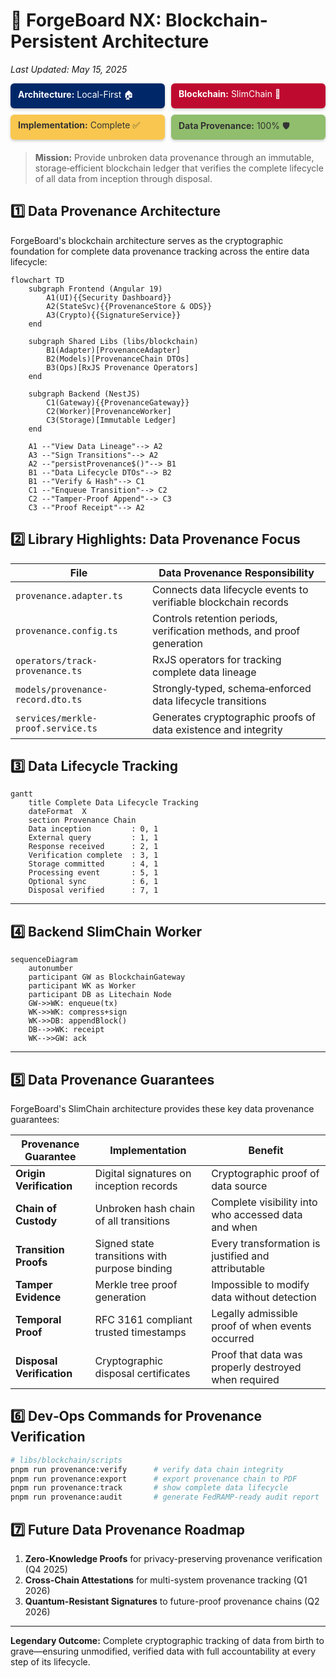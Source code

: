 # 🔗 ForgeBoard NX: Blockchain-Persistent Architecture
*Last Updated: May 15, 2025*

<div style="display: flex; flex-wrap: wrap; gap: 10px; margin-bottom: 20px;">
  <div style="background-color: #002868; color: white; padding: 8px 12px; border-radius: 6px; flex: 1; min-width: 150px; box-shadow: 0 2px 4px rgba(0,0,0,0.2);">
    <strong>Architecture:</strong> Local-First 🏠
  </div>
  <div style="background-color: #BF0A30; color: white; padding: 8px 12px; border-radius: 6px; flex: 1; min-width: 150px; box-shadow: 0 2px 4px rgba(0,0,0,0.2);">
    <strong>Blockchain:</strong> SlimChain 🔗
  </div>
  <div style="background-color: #F9C74F; color: #333; padding: 8px 12px; border-radius: 6px; flex: 1; min-width: 150px; box-shadow: 0 2px 4px rgba(0,0,0,0.2);">
    <strong>Implementation:</strong> Complete ✅
  </div>
  <div style="background-color: #90BE6D; color: #333; padding: 8px 12px; border-radius: 6px; flex: 1; min-width: 150px; box-shadow: 0 2px 4px rgba(0,0,0,0.2);">
    <strong>Data Provenance:</strong> 100% 🛡️
  </div>
</div>

> **Mission:** Provide unbroken data provenance through an immutable, storage‑efficient blockchain ledger that verifies the complete lifecycle of all data from inception through disposal.

## 1️⃣ Data Provenance Architecture

ForgeBoard's blockchain architecture serves as the cryptographic foundation for complete data provenance tracking across the entire data lifecycle:

```mermaid
flowchart TD
    subgraph Frontend (Angular 19)
        A1(UI){{Security Dashboard}}
        A2(StateSvc){{ProvenanceStore & ODS}}
        A3(Crypto){{SignatureService}}
    end

    subgraph Shared Libs (libs/blockchain)
        B1(Adapter)[ProvenanceAdapter]
        B2(Models)[ProvenanceChain DTOs]
        B3(Ops)[RxJS Provenance Operators]
    end

    subgraph Backend (NestJS)
        C1(Gateway){{ProvenanceGateway}}
        C2(Worker)[ProvenanceWorker]
        C3(Storage)[Immutable Ledger]
    end

    A1 --"View Data Lineage"--> A2
    A3 --"Sign Transitions"--> A2
    A2 --"persistProvenance$()"--> B1
    B1 --"Data Lifecycle DTOs"--> B2
    B1 --"Verify & Hash"--> C1
    C1 --"Enqueue Transition"--> C2
    C2 --"Tamper-Proof Append"--> C3
    C3 --"Proof Receipt"--> A2
```

## 2️⃣ Library Highlights: Data Provenance Focus

| File | Data Provenance Responsibility |
|---|---|
| `provenance.adapter.ts` | Connects data lifecycle events to verifiable blockchain records |
| `provenance.config.ts` | Controls retention periods, verification methods, and proof generation |
| `operators/track-provenance.ts` | RxJS operators for tracking complete data lineage |
| `models/provenance-record.dto.ts` | Strongly‑typed, schema‑enforced data lifecycle transitions |
| `services/merkle-proof.service.ts` | Generates cryptographic proofs of data existence and integrity |

## 3️⃣ Data Lifecycle Tracking

```mermaid
gantt
    title Complete Data Lifecycle Tracking
    dateFormat  X
    section Provenance Chain
    Data inception         : 0, 1
    External query         : 1, 1
    Response received      : 2, 1
    Verification complete  : 3, 1
    Storage committed      : 4, 1
    Processing event       : 5, 1
    Optional sync          : 6, 1
    Disposal verified      : 7, 1
```

---

## 4️⃣ Backend SlimChain Worker

```mermaid
sequenceDiagram
    autonumber
    participant GW as BlockchainGateway
    participant WK as Worker
    participant DB as Litechain Node
    GW->>WK: enqueue(tx)
    WK->>WK: compress+sign
    WK->>DB: appendBlock()
    DB-->>WK: receipt
    WK-->>GW: ack
```

---

## 5️⃣ Data Provenance Guarantees

ForgeBoard's SlimChain architecture provides these key data provenance guarantees:

| Provenance Guarantee | Implementation | Benefit |
|---|---|---|
| **Origin Verification** | Digital signatures on inception records | Cryptographic proof of data source |
| **Chain of Custody** | Unbroken hash chain of all transitions | Complete visibility into who accessed data and when |
| **Transition Proofs** | Signed state transitions with purpose binding | Every transformation is justified and attributable |
| **Tamper Evidence** | Merkle tree proof generation | Impossible to modify data without detection |
| **Temporal Proof** | RFC 3161 compliant trusted timestamps | Legally admissible proof of when events occurred |
| **Disposal Verification** | Cryptographic disposal certificates | Proof that data was properly destroyed when required |

## 6️⃣ Dev‑Ops Commands for Provenance Verification

```bash
# libs/blockchain/scripts
pnpm run provenance:verify      # verify data chain integrity
pnpm run provenance:export      # export provenance chain to PDF
pnpm run provenance:track       # show complete data lifecycle
pnpm run provenance:audit       # generate FedRAMP-ready audit report
```

## 7️⃣ Future Data Provenance Roadmap

1. **Zero-Knowledge Proofs** for privacy-preserving provenance verification (Q4 2025)  
2. **Cross-Chain Attestations** for multi-system provenance tracking (Q1 2026)  
3. **Quantum-Resistant Signatures** to future-proof provenance chains (Q2 2026)  

---

**Legendary Outcome:** Complete cryptographic tracking of data from birth to grave—ensuring unmodified, verified data with full accountability at every step of its lifecycle.

